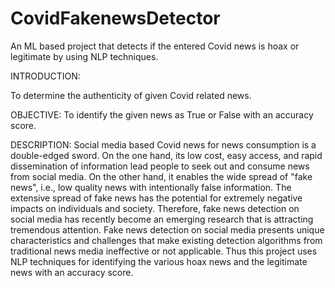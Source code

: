 # CovidFakenewsDetector
An ML based project that detects if the entered Covid news is hoax or legitimate by using NLP techniques.

INTRODUCTION: 

To determine the authenticity of given Covid related news.

OBJECTIVE: 
To identify the given news as True or False with an accuracy score.

DESCRIPTION: 
Social media based Covid news for news consumption is a double-edged sword. On the one hand, its low cost, easy access, and rapid dissemination of information lead people to seek out and consume news from social media. On the other hand, it enables the wide spread of "fake news", i.e., low quality news with intentionally false information. The extensive spread of fake news has the potential for extremely negative impacts on individuals and society. Therefore, fake news detection on social media has recently become an emerging research that is attracting tremendous attention. Fake news detection on social media presents unique characteristics and challenges that make existing detection algorithms from traditional news media ineffective or not applicable. Thus this project uses NLP techniques for identifying the various hoax news and the legitimate news with an accuracy score.
